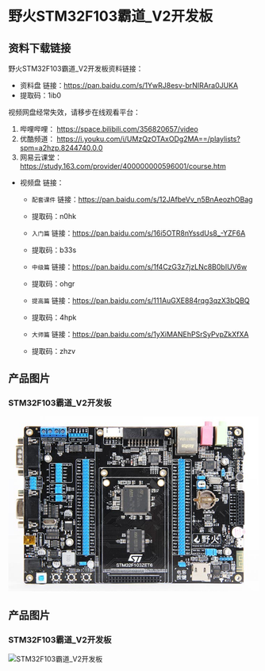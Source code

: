[](野火STM32F103霸道_V2开发板)

# 野火STM32F103霸道_V2开发板

## 资料下载链接

野火STM32F103霸道_V2开发板资料链接：

* 资料盘 链接：<https://pan.baidu.com/s/1YwRJ8esv-brNIRAra0JUKA> 
* 提取码：1ib0 


视频网盘经常失效，请移步在线观看平台：
1. 哔哩哔哩： <https://space.bilibili.com/356820657/video> 
2. 优酷频道： <https://i.youku.com/i/UMzQzOTAxODg2MA==/playlists?spm=a2hzp.8244740.0.0> 
3. 网易云课堂： <https://study.163.com/provider/400000000596001/course.htm> 



* 视频盘 链接：

    * `配套课件` 链接：<https://pan.baidu.com/s/12JAfbeVv_n5BnAeozhOBag> 
    * 提取码：n0hk 

    * `入门篇` 链接：<https://pan.baidu.com/s/16i5OTR8nYssdUs8_-YZF6A> 
    * 提取码：b33s 


    * `中级篇` 链接：<https://pan.baidu.com/s/1f4CzG3z7jzLNc8B0bIUV6w> 
    * 提取码：ohgr 


    * `提高篇` 链接：<https://pan.baidu.com/s/111AuGXE884rqg3qzX3bQBQ> 
    * 提取码：4hpk 

    * `大师篇` 链接：<https://pan.baidu.com/s/1yXiMANEhPSrSyPvpZkXfXA> 
    * 提取码：zhzv 

## 产品图片
### STM32F103霸道_V2开发板
![STM32F103霸道_V2开发板](../images/stm32/stm32f103_badao_v2/stm32f103_badao_v2.jpg)













## 产品图片
### STM32F103霸道_V2开发板
![STM32F103霸道_V2开发板](https://raw.githubusercontent.com/wiki/Embdefire/products/images/STM32系列产品/STM32F103霸道_V2开发板/STM32F103霸道_V2开发板.jpg)